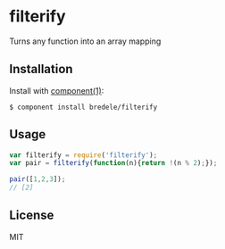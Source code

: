 # filterify

  Turns any function into an array mapping

## Installation

  Install with [component(1)](http://component.io):

    $ component install bredele/filterify

## Usage

```js
var filterify = require('filterify');
var pair = filterify(function(n){return !(n % 2);});

pair([1,2,3]);
// [2]

```

## License

  MIT
